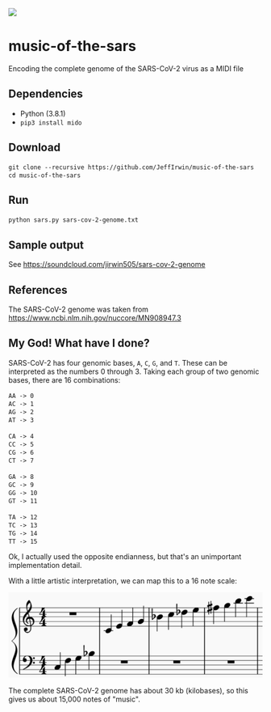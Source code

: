 ![](https://github.com/JeffIrwin/music-of-the-sars/workflows/CI/badge.svg)

# music-of-the-sars
Encoding the complete genome of the SARS-CoV-2 virus as a MIDI file

## Dependencies
- Python (3.8.1)
- `pip3 install mido`

## Download
    git clone --recursive https://github.com/JeffIrwin/music-of-the-sars
    cd music-of-the-sars
    
## Run
`python sars.py sars-cov-2-genome.txt`

## Sample output
See https://soundcloud.com/jirwin505/sars-cov-2-genome

## References
The SARS-CoV-2 genome was taken from https://www.ncbi.nlm.nih.gov/nuccore/MN908947.3

## My God!  What have I done?
SARS-CoV-2 has four genomic bases, `A`, `C`, `G`, and `T`.  These can be interpreted as the numbers 0 through 3.  Taking each group of two genomic bases, there are 16 combinations:

```
AA -> 0
AC -> 1
AG -> 2
AT -> 3

CA -> 4
CC -> 5
CG -> 6
CT -> 7

GA -> 8
GC -> 9
GG -> 10
GT -> 11

TA -> 12
TC -> 13
TG -> 14
TT -> 15
```

Ok, I actually used the opposite endianness, but that's an unimportant implementation detail.

With a little artistic interpretation, we can map this to a 16 note scale:

![Image of a scale with sixteen notes](https://raw.githubusercontent.com/JeffIrwin/music-of-the-sars/master/doc/scale.PNG)

The complete SARS-CoV-2 genome has about 30 kb (kilobases), so this gives us about 15,000 notes of "music".
